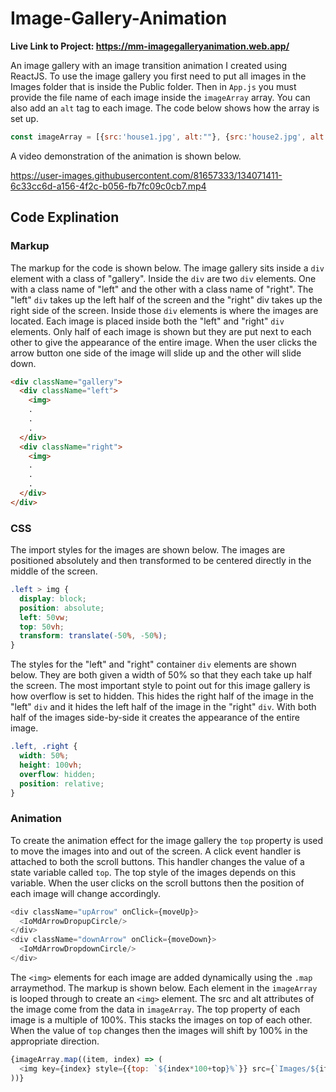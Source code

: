 # Image-Gallery-Animation

**Live Link to Project: https://mm-imagegalleryanimation.web.app/**

An image gallery with an image transition animation I created using ReactJS. To use the image gallery you first need to put all images in the Images folder that is inside the Public folder. Then in `App.js` you must provide the file name of each image inside the `imageArray` array. You can also add an `alt` tag to each image. The code below shows how the array is set up.
``` javascript
const imageArray = [{src:'house1.jpg', alt:""}, {src:'house2.jpg', alt:""}, ... , {src:'house5.jpg', alt:""}]
```
A video demonstration of the animation is shown below.

https://user-images.githubusercontent.com/81657333/134071411-6c33cc6d-a156-4f2c-b056-fb7fc09c0cb7.mp4


## Code Explination
### Markup
The markup for the code is shown below. The image gallery sits inside a `div` element with a class of "gallery". Inside the `div` are two `div` elements. One with a class name of "left" and the other with a class name of "right". The "left" `div` takes up the left half of the screen and the "right" div takes up the right side of the screen. Inside those `div` elements is where the images are located. Each image is placed inside both the "left" and "right" `div` elements. Only half of each image is shown but they are put next to each other to give the appearance of the entire image. When the user clicks the arrow button one side of the image will slide up and the other will slide down.

```HTML
<div className="gallery">
  <div className="left">
    <img>
    .
    .
    .
  </div>
  <div className="right">
    <img>
    .
    .
    .
  </div>
</div>
```

### CSS
The import styles for the images are shown below. The images are positioned absolutely and then transformed to be centered directly in the middle of the screen. 
```CSS
.left > img {
  display: block;
  position: absolute;
  left: 50vw;
  top: 50vh;
  transform: translate(-50%, -50%); 
}
```

The styles for the "left" and "right" container `div` elements are shown below. They are both given a width of 50% so that they each take up half the screen. The most important style to point out for this image gallery is how overflow is set to hidden. This hides the right half of the image in the "left" `div` and it hides the left half of the image in the "right" `div`. With both half of the images side-by-side it creates the appearance of the entire image.
```CSS
.left, .right {
  width: 50%;
  height: 100vh;
  overflow: hidden;
  position: relative;
}
```


### Animation
To create the animation effect for the image gallery the `top` property is used to move the images into and out of the screen. A click event handler is attached to both the scroll buttons. This handler changes the value of a state variable called `top`. The top style of the images depends on this variable. When the user clicks on the scroll buttons then the position of each image will change accordingly. 
```javascript
<div className="upArrow" onClick={moveUp}>
  <IoMdArrowDropupCircle/>
</div>
<div className="downArrow" onClick={moveDown}>
  <IoMdArrowDropdownCircle/>
</div>
```

The `<img>` elements for each image are added dynamically using the `.map` arraymethod. The markup is shown below. Each element in the `imageArray` is looped through to create an `<img>` element. The src and alt attributes of the image come from the data in `imageArray`. The top property of each image is a multiple of 100%. This stacks the images on top of each other. When the value of `top` changes then the images will shift by 100% in the appropriate direction. 
```javascript
{imageArray.map((item, index) => (
  <img key={index} style={{top: `${index*100+top}%`}} src={`Images/${item.src}`} alt={item.alt}></img>
))}
```
